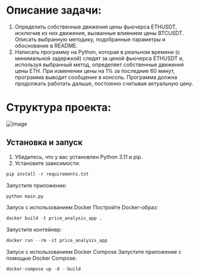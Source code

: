 Описание задачи:
====== 

1. Определить собственные движения цены фьючерса ETHUSDT, исключив из них движения, вызванные влиянием цены BTCUSDT. Описать выбранную методику, подобранные параметры и обоснование в README.
2. Написать программу на Python, которая в реальном времени (с минимальной задержкой) следит за ценой фьючерса ETHUSDT и, используя выбранный метод, определяет собственные движения цены ETH. При изменении цены на 1% за последние 60 минут, программа выводит сообщение в консоль. Программа должна продолжать работать дальше, постоянно считывая актуальную цену.

Структура проекта:
====== 

![image](https://github.com/user-attachments/assets/1c4d1bd1-3945-436e-94ef-81c41c5ff247)


## Установка и запуск


1. Убедитесь, что у вас установлен Python 3.11 и pip.
2. Установите зависимости:

```python
pip install -r requirements.txt
```

Запустите приложение:
```python
python main.py
```

Запуск с использованием Docker
Постройте Docker-образ:
```python
docker build -t price_analysis_app .
```
Запустите контейнер:
```python
docker run --rm -it price_analysis_app
```

Запуск с использованием Docker Compose
Запустите приложение с помощью Docker Compose:
```python
docker-compose up -d --build
```
